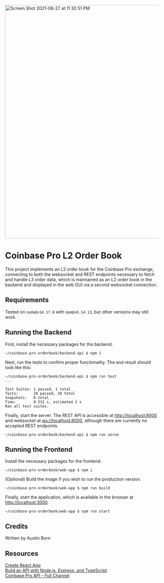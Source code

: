 <img width="765" alt="Screen Shot 2021-06-27 at 11 30 51 PM" src="https://user-images.githubusercontent.com/15525028/123590773-f380ab80-d79f-11eb-8201-5aaf3113469b.png">


# Coinbase Pro L2 Order Book
This project implements an L2 order book for the Coinbase Pro exchange, connecting to both the websocket and REST endpoints necessary to fetch and handle L3 order data, which is maintained as an L2 order book in the backend and displayed in the web GUI via a second websocket connection.

## Requirements
Tested on `node@v14.17.0` with `npm@v6.14.13`, but other versions may still work.

## Running the Backend
First, install the necessary packages for the backend.
```
~/coinbase-pro-orderbook/backend-api $ npm i
```
Next, run the tests to confirm proper functionality. The end result should look like this:
```
~/coinbase-pro-orderbook/backend-api $ npm run test
...

Test Suites: 1 passed, 1 total
Tests:       28 passed, 28 total
Snapshots:   0 total
Time:        0.531 s, estimated 1 s
Ran all test suites.

```
Finally, start the server. The REST API is accessible at [http://localhost:8000](http://localhost:8000) and websocket at [ws://localhost:8000](ws://localhost:8000), although there are currently no accepted REST endpoints.
```
~/coinbase-pro-orderbook/backend-api $ npm run serve
```

## Running the Frontend
Install the necessary packages for the frontend.
```
~/coinbase-pro-orderbook/web-app $ npm i
```
(Optional) Build the image if you wish to run the production version.
```
~/coinbase-pro-orderbook/web-app $ npm run build
```
Finally, start the application, which is available in the browser at [http://localhost:3000](http://localhost:3000).
```
~/coinbase-pro-orderbook/web-app $ npm run start
```

## Credits
Written by Austin Born

## Resources
[Create React App](https://github.com/facebook/create-react-app) \
[Build an API with Node.js, Express, and TypeScript](https://www.split.io/blog/node-js-typescript-express-tutorial/) \
[Coinbase Pro API - Full Channel](https://docs.pro.coinbase.com/#the-full-channel)

